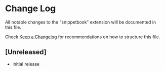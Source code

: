 # Change Log

All notable changes to the "snippetbook" extension will be documented in this file.

Check [Keep a Changelog](http://keepachangelog.com/) for recommendations on how to structure this file.

## [Unreleased]

- Initial release
